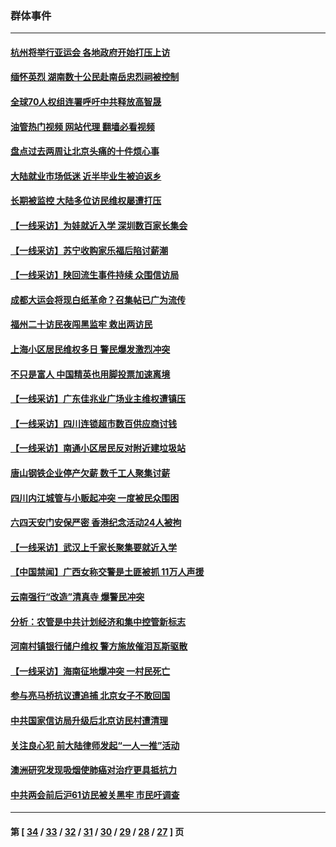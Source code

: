 ### 群体事件
---
#### [杭州将举行亚运会 各地政府开始打压上访](../../pages/ncid279/n14059747.md?09060445) 
#### [缅怀英烈 湖南数十公民赴南岳忠烈祠被控制](../../pages/ncid279/n14055318.md?09060445) 
#### [全球70人权组连署呼吁中共释放高智晟](../../pages/ncid279/n14055054.md?09060445) 
#### [油管热门视频 网站代理 翻墙必看视频](http://138.2.39.72:81/youtube.html?epic-marker?09060445)
#### [盘点过去两周让北京头痛的十件烦心事](../../pages/ncid279/n14052654.md?09060445) 
#### [大陆就业市场低迷 近半毕业生被迫返乡](../../pages/ncid279/n14050945.md?09060445) 
#### [长期被监控 大陆多位访民维权屡遭打压](../../pages/ncid279/n14049331.md?09060445) 
#### [【一线采访】为娃就近入学 深圳数百家长集会](../../pages/ncid279/n14044246.md?09060445) 
#### [【一线采访】苏宁收购家乐福后陷讨薪潮](../../pages/ncid279/n14042224.md?09060445) 
#### [【一线采访】陕回流生事件持续 众围信访局](../../pages/ncid279/n14040242.md?09060445) 
#### [成都大运会将现白纸革命？召集帖已广为流传](../../pages/ncid279/n14033119.md?09060445) 
#### [福州二十访民夜闯黑监牢 救出两访民](../../pages/ncid279/n14031617.md?09060445) 
#### [上海小区居民维权多日 警民爆发激烈冲突](../../pages/ncid279/n14029221.md?09060445) 
#### [不只是富人 中国精英也用脚投票加速离境](../../pages/ncid279/n14029086.md?09060445) 
#### [【一线采访】广东佳兆业广场业主维权遭镇压](../../pages/ncid279/n14028175.md?09060445) 
#### [【一线采访】四川连锁超市数百供应商讨钱](../../pages/ncid279/n14025102.md?09060445) 
#### [【一线采访】南通小区居民反对附近建垃圾站](../../pages/ncid279/n14021690.md?09060445) 
#### [唐山钢铁企业停产欠薪 数千工人聚集讨薪](../../pages/ncid279/n14017404.md?09060445) 
#### [四川内江城管与小贩起冲突 一度被民众围困](../../pages/ncid279/n14015922.md?09060445) 
#### [六四天安门安保严密 香港纪念活动24人被拘](../../pages/ncid279/n14009800.md?09060445) 
#### [【一线采访】武汉上千家长聚集要就近入学](../../pages/ncid279/n14009497.md?09060445) 
#### [【中国禁闻】广西女称交警是土匪被抓 11万人声援](../../pages/ncid279/n14006869.md?09060445) 
#### [云南强行“改造”清真寺 爆警民冲突](../../pages/ncid279/n14005561.md?09060445) 
#### [分析：农管是中共计划经济和集中控管新标志](../../pages/ncid279/n14000665.md?09060445) 
#### [河南村镇银行储户维权 警方施放催泪瓦斯驱散](../../pages/ncid279/n13998750.md?09060445) 
#### [【一线采访】海南征地爆冲突 一村民死亡](../../pages/ncid279/n13989137.md?09060445) 
#### [参与亮马桥抗议遭追捕 北京女子不敢回国](../../pages/ncid279/n13985420.md?09060445) 
#### [中共国家信访局升级后北京访民村遭清理](../../pages/ncid279/n13984826.md?09060445) 
#### [关注良心犯 前大陆律师发起“一人一推”活动](../../pages/ncid279/n13980524.md?09060445) 
#### [澳洲研究发现吸烟使肺癌对治疗更具抵抗力](../../pages/ncid279/n13977762.md?09060445) 
#### [中共两会前后沪61访民被关黑牢 市民吁调查](../../pages/ncid279/n13976054.md?09060445) 

---
#### 第 [ [34](./34.md?09060445) / [33](./33.md?09060445) / [32](./32.md?09060445) / [31](./31.md?09060445) / [30](./30.md?09060445) / [29](./29.md?09060445) / [28](./28.md?09060445) / [27](./27.md?09060445) ] 页
